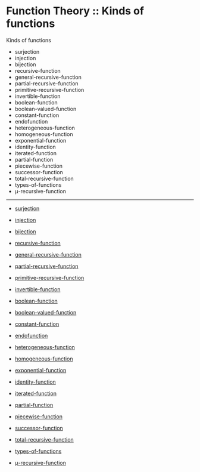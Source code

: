 # Function Theory :: Kinds of functions

Kinds of functions
- surjection
- injection
- bijection
- recursive-function
- general-recursive-function
- partial-recursive-function
- primitive-recursive-function
- invertible-function
- boolean-function
- boolean-valued-function
- constant-function
- endofunction
- heterogeneous-function
- homogeneous-function
- exponential-function
- identity-function
- iterated-function
- partial-function
- piecewise-function
- successor-function
- total-recursive-function
- types-of-functions
- μ-recursive-function

----

- [surjection](./surjection.md)
- [injection](./injection.md)
- [bijection](./bijection.md)

- [recursive-function](./recursive-function.md)
- [general-recursive-function](./general-recursive-function.md)
- [partial-recursive-function](./partial-recursive-function.md)
- [primitive-recursive-function](./primitive-recursive-function.md)

- [invertible-function](./invertible-function.md)

- [boolean-function](./boolean-function.md)
- [boolean-valued-function](./boolean-valued-function.md)

- [constant-function](./constant-function.md)

- [endofunction](./endofunction.md)
- [heterogeneous-function](./heterogeneous-function.md)
- [homogeneous-function](./homogeneous-function.md)

- [exponential-function](./exponential-function.md)
- [identity-function](./identity-function.md)
- [iterated-function](./iterated-function.md)
- [partial-function](./partial-function.md)
- [piecewise-function](./piecewise-function.md)
- [successor-function](./successor-function.md)
- [total-recursive-function](./total-recursive-function.md)
- [types-of-functions](./types-of-functions.md)
- [μ-recursive-function](./μ-recursive-function.md)
